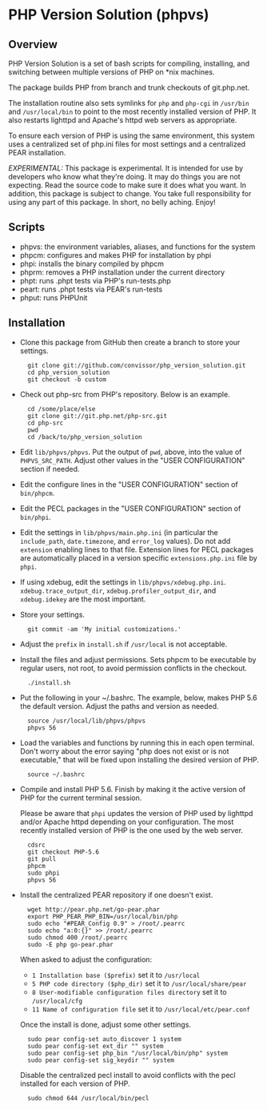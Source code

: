 PHP Version Solution (phpvs)
============================

Overview
--------

PHP Version Solution is a set of bash scripts for compiling, installing,
and switching between multiple versions of PHP on *nix machines.

The package builds PHP from branch and trunk checkouts of git.php.net.

The installation routine also sets symlinks for `php` and `php-cgi` in
`/usr/bin` and `/usr/local/bin` to point to the most recently installed
version of PHP.  It also restarts lighttpd and Apache's httpd web
servers as appropriate.

To ensure each version of PHP is using the same environment, this system
uses a centralized set of php.ini files for most settings and a centralized
PEAR installation.

*EXPERIMENTAL:*  This package is experimental.  It is intended for use by
developers who know what they're doing.  It may do things you are not
expecting.  Read the source code to make sure it does what you want.  In
addition, this package is subject to change.  You take full responsibility
for using any part of this package.  In short, no belly aching.  Enjoy!


Scripts
-------

* phpvs:  the environment variables, aliases, and functions for the system
* phpcm:  configures and makes PHP for installation by phpi
* phpi:   installs the binary compiled by phpcm
* phprm:  removes a PHP installation under the current directory
* phpt:   runs .phpt tests via PHP's run-tests.php
* peart:  runs .phpt tests via PEAR's run-tests
* phput:  runs PHPUnit


Installation
------------

* Clone this package from GitHub then create a branch to store your settings.

        git clone git://github.com/convissor/php_version_solution.git
        cd php_version_solution
        git checkout -b custom

* Check out php-src from PHP's repository.  Below is an example.

        cd /some/place/else
        git clone git://git.php.net/php-src.git
        cd php-src
        pwd
        cd /back/to/php_version_solution

* Edit `lib/phpvs/phpvs`.  Put the output of `pwd`, above, into the value
of `PHPVS_SRC_PATH`.  Adjust other values in the "USER CONFIGURATION"
section if needed.

* Edit the configure lines in the "USER CONFIGURATION" section of `bin/phpcm`.

* Edit the PECL packages in the "USER CONFIGURATION" section of `bin/phpi`.

* Edit the settings in `lib/phpvs/main.php.ini` (in particular the
`include_path`, `date.timezone`, and `error_log` values).  Do not add
`extension` enabling lines to that file.  Extension lines for PECL packages
are automatically placed in a version specific `extensions.php.ini` file
by `phpi`.

* If using xdebug, edit the settings in `lib/phpvs/xdebug.php.ini`.
`xdebug.trace_output_dir`, `xdebug.profiler_output_dir`, and
`xdebug.idekey` are the most important.

* Store your settings.

        git commit -am 'My initial customizations.'

* Adjust the `prefix` in `install.sh` if `/usr/local` is not acceptable.

* Install the files and adjust permissions.  Sets phpcm to be executable
by regular users, not root, to avoid permission conflicts in the checkout.

        ./install.sh

* Put the following in your ~/.bashrc.  The example, below, makes PHP 5.6
the default version.  Adjust the paths and version as needed.

        source /usr/local/lib/phpvs/phpvs
        phpvs 56

* Load the variables and functions by running this in each open terminal.
Don't worry about the error saying "php does not exist or is not
executable," that will be fixed upon installing the desired version of PHP.

        source ~/.bashrc

* Compile and install PHP 5.6.  Finish by making it the active version
of PHP for the current terminal session.

    Please be aware that `phpi` updates the version of PHP used by lighttpd
and/or Apache httpd depending on your configuration.  The most recently
installed version of PHP is the one used by the web server.

        cdsrc
        git checkout PHP-5.6
        git pull
        phpcm
        sudo phpi
        phpvs 56

* Install the centralized PEAR repository if one doesn't exist.

        wget http://pear.php.net/go-pear.phar
        export PHP_PEAR_PHP_BIN=/usr/local/bin/php
        sudo echo "#PEAR_Config 0.9" > /root/.pearrc
        sudo echo "a:0:{}" >> /root/.pearrc
        sudo chmod 400 /root/.pearrc
        sudo -E php go-pear.phar

    When asked to adjust the configuration:

    * `1 Installation base ($prefix)` set it to `/usr/local`
    * `5 PHP code directory ($php_dir)` set it to `/usr/local/share/pear`
    * `8 User-modifiable configuration files directory` set it to `/usr/local/cfg`
    * `11 Name of configuration file` set it to `/usr/local/etc/pear.conf`

    Once the install is done, adjust some other settings.

        sudo pear config-set auto_discover 1 system
        sudo pear config-set ext_dir "" system
        sudo pear config-set php_bin "/usr/local/bin/php" system
        sudo pear config-set sig_keydir "" system

    Disable the centralized pecl install to avoid conflicts with the
    pecl installed for each version of PHP.

        sudo chmod 644 /usr/local/bin/pecl
